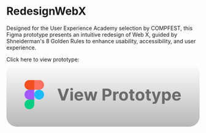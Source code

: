 # RedesignWebX

Designed for the User Experience Academy selection by COMPFEST, this Figma prototype presents an intuitive redesign of Web X, guided by Shneiderman's 8 Golden Rules to enhance usability, accessibility, and user experience.

Click here to view prototype:
<br>
[![View Prototype](web-x-redesign-button.svg)](https://www.figma.com/proto/35uGDkukLEo0S6Qdtc8r48/Redesign-Web-X?node-id=0-1&t=qLUIMqlNdPHippLF-1)
